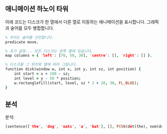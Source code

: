 ## 애니메이션 하노이 타워

아래 코드는 디스크가 한 열에서 다른 열로 이동하는 애니메이션을 표시합니다. 그래픽과 술어를 모두 병합합니다.

```prolog
% 우리는 술어를 선언합니다.
predicate move.

% 초기 설정... 모든 디스크는 왼쪽 열에 있습니다.
map columns = { 'left': [70, 50, 30], 'centre': [], 'right': [] }.

% 디스크를 그 위치와 열에 따라 그립니다.
function disk(window w, int x, int y, int sz, int position) {
    int start = x + 100 - sz;
    int level = y - 50 * position;
    w.rectanglefill(start, level, sz * 2 + 20, 30, FL_BLUE);
}
```

## 분석

분석:

```prolog
[sentence(['the', 'dog', 'eats', 'a', 'bat'], [], P(SN(dét(the), nom(dog)), SV(verbe(eats), SN(dét(a), nom(bat)))))]
```